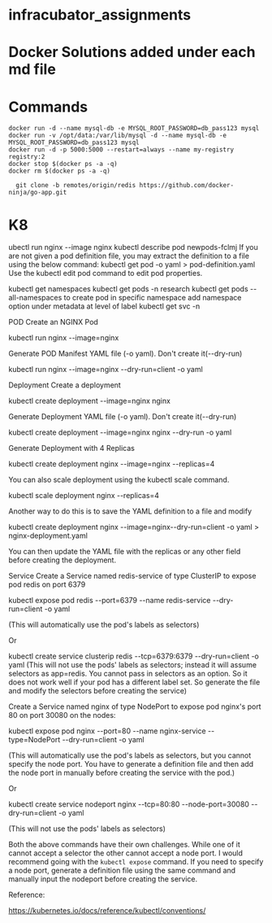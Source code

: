 # infracubator_assignments

# Docker Solutions added under each md file

# Commands
    docker run -d --name mysql-db -e MYSQL_ROOT_PASSWORD=db_pass123 mysql
    docker run -v /opt/data:/var/lib/mysql -d --name mysql-db -e MYSQL_ROOT_PASSWORD=db_pass123 mysql
    docker run -d -p 5000:5000 --restart=always --name my-registry registry:2
    docker stop $(docker ps -a -q)
    docker rm $(docker ps -a -q)

      git clone -b remotes/origin/redis https://github.com/docker-ninja/go-app.git




# K8
ubectl run nginx --image nginx
kubectl describe pod newpods-fclmj
If you are not given a pod definition file, you may extract the definition to a file using the below command:
  kubectl get pod <pod-name> -o yaml > pod-definition.yaml
Use the kubectl edit pod <pod-name> command to edit pod properties.

kubectl get namespaces
kubectl get pods -n research
kubectl get pods --all-namespaces
to create pod in specific namespace add namespace option under metadata at level of label
kubectl get svc -n <namespace>

POD
Create an NGINX Pod

kubectl run nginx --image=nginx



Generate POD Manifest YAML file (-o yaml). Don't create it(--dry-run)

kubectl run nginx --image=nginx --dry-run=client -o yaml



Deployment
Create a deployment

kubectl create deployment --image=nginx nginx



Generate Deployment YAML file (-o yaml). Don't create it(--dry-run)

kubectl create deployment --image=nginx nginx --dry-run -o yaml



Generate Deployment with 4 Replicas

kubectl create deployment nginx --image=nginx --replicas=4



You can also scale deployment using the kubectl scale command.

kubectl scale deployment nginx --replicas=4



Another way to do this is to save the YAML definition to a file and modify

kubectl create deployment nginx --image=nginx--dry-run=client -o yaml > nginx-deployment.yaml



You can then update the YAML file with the replicas or any other field before creating the deployment.



Service
Create a Service named redis-service of type ClusterIP to expose pod redis on port 6379

kubectl expose pod redis --port=6379 --name redis-service --dry-run=client -o yaml

(This will automatically use the pod's labels as selectors)

Or

kubectl create service clusterip redis --tcp=6379:6379 --dry-run=client -o yaml (This will not use the pods' labels as selectors; instead it will assume selectors as app=redis. You cannot pass in selectors as an option. So it does not work well if your pod has a different label set. So generate the file and modify the selectors before creating the service)



Create a Service named nginx of type NodePort to expose pod nginx's port 80 on port 30080 on the nodes:

kubectl expose pod nginx --port=80 --name nginx-service --type=NodePort --dry-run=client -o yaml

(This will automatically use the pod's labels as selectors, but you cannot specify the node port. You have to generate a definition file and then add the node port in manually before creating the service with the pod.)

Or

kubectl create service nodeport nginx --tcp=80:80 --node-port=30080 --dry-run=client -o yaml

(This will not use the pods' labels as selectors)

Both the above commands have their own challenges. While one of it cannot accept a selector the other cannot accept a node port. I would recommend going with the `kubectl expose` command. If you need to specify a node port, generate a definition file using the same command and manually input the nodeport before creating the service.



Reference:

https://kubernetes.io/docs/reference/kubectl/conventions/